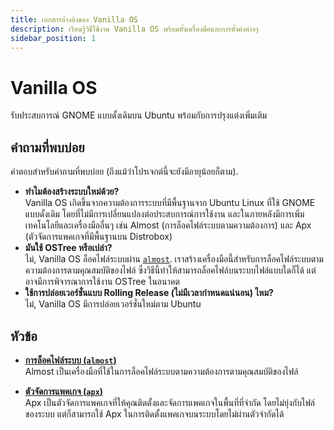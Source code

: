 ```yaml
---
title: เอกสารอ้างอิงของ Vanilla OS 
description: เรียนรู้วิธีใช้งาน Vanilla OS พร้อมทั้งเครื่องมือและการตั้งค่าต่างๆ
sidebar_position: 1
---
```


# Vanilla OS

รับประสบการณ์ GNOME แบบดั้งเดิมบน Ubuntu พร้อมกับการปรุงแต่งเพิ่มเติม

## คำถามที่พบบ่อย

คำตอบสำหรับคำถามที่พบบ่อย (ถึงแม้ว่าโปรเจกต์นี้จะยังมีอายุน้อยก็ตาม).
- **ทำไมต้องสร้างระบบใหม่ด้วย?**<br />
  Vanilla OS เกิดขึ้นจากความต้องการระบบที่มีพื้นฐานจาก Ubuntu Linux ที่ใช้ GNOME แบบดั้งเดิม
  โดยที่ไม่มีการเปลี่ยนแปลงต่อประสบการณ์การใช้งาน และในภายหลังมีการเพิ่มเทคโนโลยีและเครื่องมืออื่นๆ เช่น Almost (การล็อคไฟล์ระบบตามความต้องการ) และ Apx (ตัวจัดการแพคเกจที่มีพื้นฐานบน Distrobox)
- **มันใช้ OSTree หรือเปล่า?**<br />
  ไม่, Vanilla OS ล็อคไฟล์ระบบผ่าน [`almost`](https://github.com/Vanilla-OS/almost). 
  เราสร้างเครื่องมือนี้สำหรับการล็อคไฟล์ระบบตามความต้องการตามคุณสมบัติของไฟล์
  ซึ่งวิธีนี้ทำให้สามารถล็อคไฟล์บนระบบไฟล์แบบใดก็ได้ แต่อาจมีการพิจารณาการใช้งาน OSTree ในอนาคต
- **ใช้การปล่อยเวอร์ชั่นแบบ Rolling Release (ไม่มีเวลากำหนดแน่นอน) ไหม?**<br />
  ไม่, Vanilla OS มีการปล่อยเวอร์ชั่นใหม่ตาม Ubuntu

## หัวข้อ

- **[การล็อคไฟล์ระบบ (`almost`)](/almost)**<br />
Almost เป็นเครื่องมือที่ใช้ในการล็อคไฟล์ระบบตามความต้องการตามคุณสมบัติของไฟล์

- **[ตัวจัดการแพคเกจ (`apx`)](/apx/)**<br />
Apx เป็นตัวจัดการแพคเกจที่ให้คุณติดตั้งและจัดการแพคเกจในพื้นที่ที่จำกัด โดยไม่ยุ่งกับไฟล์ของระบบ แต่ก็สามารถใช้ Apx ในการติดตั้งแพคเกจบนระบบโดยไม่ผ่านตัวจำกัดได้
